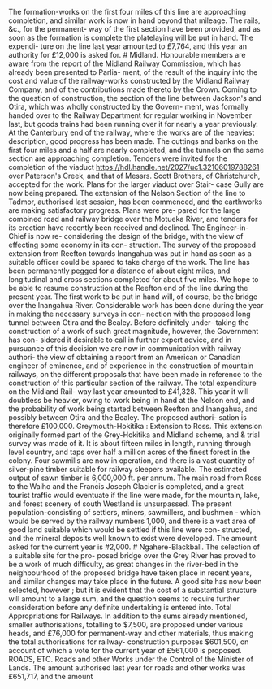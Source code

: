 The formation-works on the first four miles of this line are approaching completion, and similar work is now in hand beyond that mileage. The rails, &c., for the permanent- way of the first section have been provided, and as soon as the formation is complete the platelaying will be put in hand. The expendi- ture on the line last year amounted to £7,764, and this year an authority for £12,000 is asked for. # Midland. Honourable members are aware from the report of the Midland Railway Commission, which has already been presented to Parlia- ment, of the result of the inquiry into the cost and value of the railway-works constructed by the Midland Railway Company, and of the contributions made thereto by the Crown. Coming to the question of construction, the section of the line between Jackson's and Otira, which was wholly constructed by the Govern- ment, was formally handed over to the Railway Department for regular working in November last, but goods trains had been running over it for nearly a year previously. At the Canterbury end of the railway, where the works are of the heaviest description, good progress has been made. The cuttings and banks on the first four miles and a half are nearly completed, and the tunnels on the same section are approaching completion. Tenders were invited for the completion of the viaduct https://hdl.handle.net/2027/uc1.32106019788261 over Paterson's Creek, and that of Messrs. Scott Brothers, of Christchurch, accepted for the work. Plans for the larger viaduct over Stair- case Gully are now being prepared. The extension of the Nelson Section of the line to Tadmor, authorised last session, has been commenced, and the earthworks are making satisfactory progress. Plans were pre- pared for the large combined road and railway bridge over the Motueka River, and tenders for its erection have recently been received and declined. The Engineer-in-Chief is now re- considering the design of the bridge, with the view of effecting some economy in its con- struction. The survey of the proposed extension from Reefton towards Inangahua was put in hand as soon as a suitable officer could be spared to take charge of the work. The line has been permanently pegged for a distance of about eight miles, and longitudinal and cross sections completed for about five miles. We hope to be able to resume construction at the Reefton end of the line during the present year. The first work to be put in hand will, of course, be the bridge over the Inangahua River. Considerable work has been done during the year in making the necessary surveys in con- nection with the proposed long tunnel between Otira and the Bealey. Before definitely under- taking the construction of a work of such great magnitude, however, the Government has con- sidered it desirable to call in further expert advice, and in pursuance of this decision we are now in communication with railway authori- the view of obtaining a report from an American or Canadian engineer of eminence, and of experience in the construction of mountain railways, on the different proposals that have been made in reference to the construction of this particular section of the railway. The total expenditure on the Midland Rail- way last year amounted to £41,328. This year it will doubtless be heavier, owing to work being in hand at the Nelson end, and the probability of work being started between Reefton and Inangahua, and possibly between Otira and the Bealey. The proposed authori- sation is therefore £100,000. Greymouth-Hokitika : Extension to Ross. This extension originally formed part of the Grey-Hokitika and Midland scheme, and & trial survey was made of it. It is about fifteen miles in length, running through level country, and taps over half a million acres of the finest forest in the colony. Four sawmills are now in operation, and there is a vast quantity of silver-pine timber suitable for railway sleepers available. The estimated output of sawn timber is 6,000,000 ft. per annum. The main road from Ross to the Waiho and the Francis Joseph Glacier is completed, and a great tourist traffic would eventuate if the line were made, for the mountain, lake, and forest scenery of south Westland is unsurpassed. The present population-consisting of settlers, miners, sawmillers, and bushmen - which would be served by the railway numbers 1,000, and there is a vast area of good land suitable which would be settled if this line were con- structed, and the mineral deposits well known to exist were developed. The amount asked for the current year is #2,000. # Ngahere-Blackball. The selection of a suitable site for the pro- posed bridge over the Grey River has proved to be a work of much difficulty, as great changes in the river-bed in the neighbourhood of the proposed bridge have taken place in recent years, and similar changes may take place in the future. A good site has now been selected, however ; but it is evident that the cost of a substantial structure will amount to a large sum, and the question seems to require further consideration before any definite undertaking is entered into. Total Appropriations for Railways. In addition to the sums already mentioned, smaller authorisations, totalling to $7,500, are proposed under various heads, and £76,000 for permanent-way and other materials, thus making the total authorisations for railway- construction purposes $601,500, on account of which a vote for the current year of £561,000 is proposed. ROADS, ETC. Roads and other Works under the Control of the Minister of Lands. The amount authorised last year for roads and other works was £651,717, and the amount 